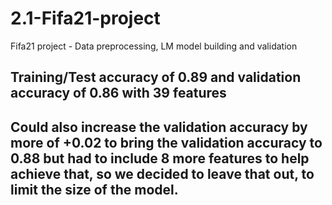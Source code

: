 # 2.1-Fifa21-project
Fifa21 project - Data preprocessing, LM model building and validation

## Training/Test accuracy of 0.89 and validation accuracy of 0.86 with 39 features

## Could also increase the validation accuracy by more of +0.02 to bring the validation accuracy to 0.88 but had to include 8 more features to help achieve that, so we decided to leave that out, to limit the size of the model.
